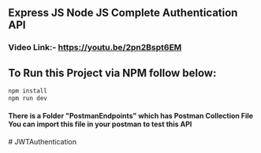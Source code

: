 ## Express JS Node JS Complete Authentication API
### Video Link:- https://youtu.be/2pn2Bspt6EM

## To Run this Project via NPM follow below:

```bash
npm install
npm run dev
```

#### There is a Folder "PostmanEndpoints" which has Postman Collection File You can import this file in your postman to test this API

#   J W T A u t h e n t i c a t i o n  
 